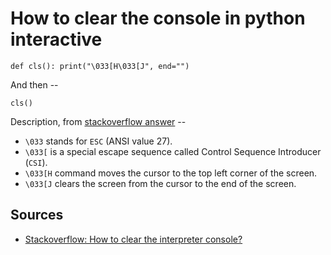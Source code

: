 # How to clear the console in python interactive

	def cls(): print("\033[H\033[J", end="")

And then --

	cls()

Description, from [stackoverflow answer](https://stackoverflow.com/a/50560686/49) --


- `\033` stands for `ESC` (ANSI value 27).
- `\033[` is a special escape sequence called Control Sequence Introducer (`CSI`).
- `\033[H` command moves the cursor to the top left corner of the screen.
- `\033[J` clears the screen from the cursor to the end of the screen.


## Sources

- [Stackoverflow: How to clear the interpreter console?](https://stackoverflow.com/questions/517970/how-to-clear-the-interpreter-console)